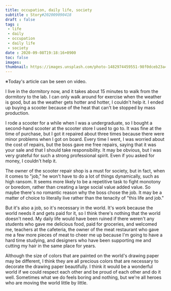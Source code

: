 ```yaml
---
title: occupation, daily life, society
subtitle : Story#202009090418
draft : false
tags :
 - life
 - daily
 - occupation
 - daily life
 - society
date : 2020-09-08T19:18:16+0900
toc: false
images: 
thumbnail: https://images.unsplash.com/photo-1482974459551-98f0dceb23a4?ixlib=rb-1.2.1&q=80&fm=jpg&crop=entropy&cs=tinysrgb&w=1080&fit=max&ixid=eyJhcHBfaWQiOjE1NTU0OX0
---
```


※Today's article can be seen on video.  

I live in the dormitory now, and it takes about 15 minutes to walk from the dormitory to the lab. I can only walk around for exercise when the weather is good, but as the weather gets hotter and hotter, I couldn't help it. I ended up buying a scooter because of the heat that can't be stopped by mass production.  

I rode a scooter for a while when I was a undergraduate, so I bought a second-hand scooter at the scooter store I used to go to. It was fine at the time of purchase, but I got it repaired about three times because there were minor problems when I got on board. Every time I went, I was worried about the cost of repairs, but the boss gave me free repairs, saying that it was your sale and that I should take responsibility. It may be obvious, but I was very grateful for such a strong professional spirit. Even if you asked for money, I couldn't help it.  

The owner of the scooter repair shop is a must for society, but in fact, when it comes to "job," he won't have to do a lot of things dynamically, such as high ransom. It seems more likely to be a repetitive task to fight monotony or boredom, rather than creating a large social value added value. So maybe there's no romantic reason why the boss chose the job. It may be a matter of choice to literally live rather than the tenacity of "this life and job."  

But it's also a job, so it's necessary in the world. It's work because the world needs it and gets paid for it, so I think there's nothing that the world doesn't need. My daily life would have been ruined if there weren't any students who gave me delicious food, paid for groceries, and welcomed me, teachers at the cafeteria, the owner of the meat restaurant who gave me a few more pieces of meat to cheer me up because I'm going to have a hard time studying, and designers who have been supporting me and cutting my hair in the same place for years.  

Although the size of colors that are painted on the world's drawing paper may be different, I think they are all precious colors that are necessary to decorate the drawing paper beautifully. I think it would be a wonderful world if we could respect each other and be proud of each other and do it well. Sometimes what we do feels boring and nothing, but we're all heroes who are moving the world little by little.  

